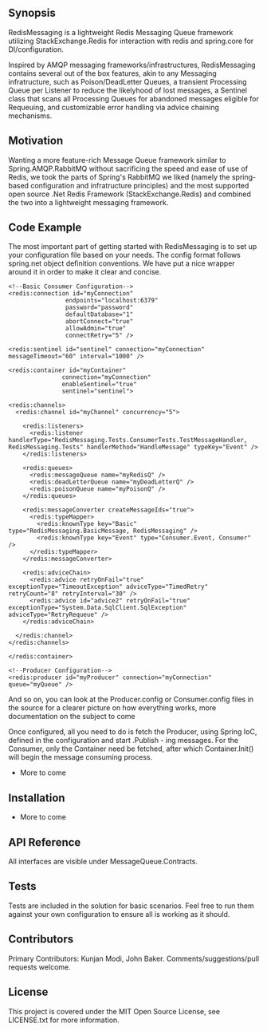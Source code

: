 ## Synopsis

RedisMessaging is a lightweight Redis Messaging Queue framework utilizing StackExchange.Redis for interaction with redis and spring.core for DI/configuration. 

Inspired by AMQP messaging frameworks/infrastructures, RedisMessaging contains several out of the box features, akin to any Messaging infratructure, such as Poison/DeadLetter Queues, a transient Processing Queue per Listener to reduce the likelyhood of lost messages, a Sentinel class that scans all Processing Queues for abandoned messages eligible for Requeuing, and customizable error handling via advice chaining mechanisms.

## Motivation

Wanting a more feature-rich Message Queue framework similar to Spring.AMQP.RabbitMQ without sacrificing the speed and ease of use of Redis, we took the parts of Spring's RabbitMQ we liked (namely the spring-based configuration and infratructure principles) and the most supported open source .Net Redis Framework (StackExchange.Redis) and combined the two into a lightweight messaging framework.

## Code Example

The most important part of getting started with RedisMessaging is to set up your configuration file based on your needs. The config format follows spring.net object definition conventions. We have put a nice wrapper around it in order to make it clear and concise.

```
<!--Basic Consumer Configuration-->
<redis:connection id="myConnection"
				endpoints="localhost:6379"
				password="password"
				defaultDatabase="1"
				abortConnect="true"
				allowAdmin="true"
				connectRetry="5" />

<redis:sentinel id="sentinel" connection="myConnection" messageTimeout="60" interval="1000" />

<redis:container id="myContainer"
			   connection="myConnection"
			   enableSentinel="true"
			   sentinel="sentinel">

<redis:channels>
  <redis:channel id="myChannel" concurrency="5">

	<redis:listeners>
	  <redis:listener handlerType="RedisMessaging.Tests.ConsumerTests.TestMessageHandler, RedisMessaging.Tests" handlerMethod="HandleMessage" typeKey="Event" />
	</redis:listeners>

	<redis:queues>
	  <redis:messageQueue name="myRedisQ" />
	  <redis:deadLetterQueue name="myDeadLetterQ" />
	  <redis:poisonQueue name="myPoisonQ" />
	</redis:queues>

	<redis:messageConverter createMessageIds="true">
	  <redis:typeMapper>
		<redis:knownType key="Basic" type="RedisMessaging.BasicMessage, RedisMessaging" />
		<redis:knownType key="Event" type="Consumer.Event, Consumer" />
	  </redis:typeMapper>
	</redis:messageConverter>

	<redis:adviceChain>
	  <redis:advice retryOnFail="true" exceptionType="TimeoutException" adviceType="TimedRetry" retryCount="8" retryInterval="30" />
	  <redis:advice id="advice2" retryOnFail="true" exceptionType="System.Data.SqlClient.SqlException" adviceType="RetryRequeue" />
	</redis:adviceChain>

  </redis:channel>
</redis:channels>

</redis:container>

<!--Producer Configuration-->
<redis:producer id="myProducer" connection="myConnection" queue="myQueue" />

```

And so on, you can look at the Producer.config or Consumer.config files in the source for a clearer picture on how everything works, more documentation on the subject to come

Once configured, all you need to do is fetch the Producer, using Spring IoC, defined in the configuration and start .Publish - ing messages. For the Consumer, only the Container need be fetched, after which Container.Init() will begin the message consuming process.

- More to come

## Installation

- More to come

## API Reference

All interfaces are visible under MessageQueue.Contracts.

## Tests

Tests are included in the solution for basic scenarios. Feel free to run them against your own configuration to ensure all is working as it should.

## Contributors

Primary Contributors: Kunjan Modi, John Baker. Comments/suggestions/pull requests welcome.

## License

This project is covered under the MIT Open Source License, see LICENSE.txt for more information.